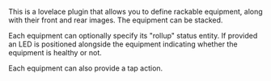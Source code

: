 This is a lovelace plugin that allows you to define rackable equipment, along with their front and rear images.  The equipment can be stacked.  

Each equipment can optionally specify its "rollup" status entity. If provided an LED is positioned alongside the equipment indicating whether the equipment is healthy or not.

Each equipment can also provide a tap action.

